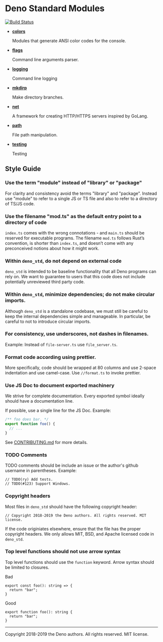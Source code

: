 # Deno Standard Modules

[![Build Status](https://travis-ci.com/denoland/deno_std.svg?branch=master)](https://travis-ci.com/denoland/deno_std)

- **[colors](./colors/)**

  Modules that generate ANSI color codes for the console.

- **[flags](./flags/)**

  Command line arguments parser.

- **[logging](./logging/)**

  Command line logging

- **[mkdirp](./mkdirp/)**

  Make directory branches.

- **[net](./net/)**

  A framework for creating HTTP/HTTPS servers inspired by GoLang.

- **[path](./path/)**

  File path manipulation.

- **[testing](./testing/)**

  Testing

## Style Guide

### Use the term "module" instead of "library" or "package"

For clarity and consistency avoid the terms "library" and "package". Instead use
"module" to refer to a single JS or TS file and also to refer to a directory of
TS/JS code.

### Use the filename "mod.ts" as the default entry point to a directory of code

`index.ts` comes with the wrong connotations - and `main.ts` should be reserved
for executable programs. The filename `mod.ts` follows Rust’s convention, is
shorter than `index.ts`, and doesn’t come with any preconceived notions about
how it might work.

### Within `deno_std`, do not depend on external code

`deno_std` is intended to be baseline functionality that all Deno programs can
rely on. We want to guarantee to users that this code does not include
potentially unreviewed third party code.

### Within `deno_std`, minimize dependencies; do not make circular imports.

Although `deno_std` is a standalone codebase, we must still be careful to keep
the internal dependencies simple and manageable. In particular, be careful to
not to introduce circular imports.

### For consistency, use underscores, not dashes in filenames.

Example: Instead of `file-server.ts` use `file_server.ts`.

### Format code according using prettier.

More specifically, code should be wrapped at 80 columns and use 2-space
indentation and use camel-case. Use `//format.ts` to invoke prettier.

### Use JS Doc to document exported machinery

We strive for complete documentation. Every exported symbol ideally should have
a documentation line.

If possible, use a single line for the JS Doc. Example:

```ts
/** foo does bar. */
export function foo() {
  // ...
}
```

See [CONTRIBUTING.md](https://github.com/denoland/deno/blob/master/.github/CONTRIBUTING.md#documenting-apis)
for more details.

### TODO Comments

TODO comments should be include an issue or the author's github username in
parentheses. Example:

```
// TODO(ry) Add tests.
// TODO(#123) Support Windows.
```

### Copyright headers

Most files in `deno_std` should have the following copyright header:

```
// Copyright 2018-2019 the Deno authors. All rights reserved. MIT license.
```

If the code originiates elsewhere, ensure that the file has the proper copyright
headers. We only allows MIT, BSD, and Apache licensed code in `deno_std`.

### Top level functions should not use arrow syntax

Top level functions should use the `function` keyword. Arrow syntax should be
limited to closures.

Bad

```
export const foo(): string => {
  return "bar";
}
```

Good

```
export function foo(): string {
  return "bar";
}
```

---

Copyright 2018-2019 the Deno authors. All rights reserved. MIT license.
